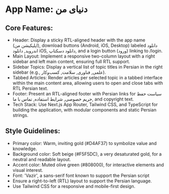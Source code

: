 # **App Name**: دنیای من

## Core Features:

- Header: Display a sticky RTL-aligned header with the app name (اپلیکیشن من), download buttons (Android, iOS, Desktop) labeled دانلود اندروید, دانلود iOS, دانلود دسکتاپ, and a login button (ورود) linking to /login.
- Main Layout: Implement a responsive two-column layout with a right sidebar and left main content, ensuring full RTL support.
- Sidebar Topics: Display a vertical list of topic titles in Persian in the right sidebar (e.g., علمی, فناوری, سلامت, کسب‌وکار).
- Tabbed Articles: Render articles per selected topic in a tabbed interface within the main content area, allowing users to open and close tabs with RTL Persian text.
- Footer: Present an RTL-aligned footer with Persian links for سیاست حفظ حریم خصوصی, شرایط استفاده, تماس با ما, and copyright text.
- Tech Stack: Use Next.js App Router, Tailwind CSS, and TypeScript for building the application, with modular components and static Persian strings.

## Style Guidelines:

- Primary color: Warm, inviting gold (#D4AF37) to symbolize value and knowledge.
- Background color: Soft beige (#F5F5DC), a very desaturated gold, for a neutral and readable layout.
- Accent color: Muted olive green (#808000), for interactive elements and visual interest.
- Font: 'Vazir', a sans-serif font known to support the Persian script
- Ensure a right-to-left (RTL) layout to support the Persian language.
- Use Tailwind CSS for a responsive and mobile-first design.